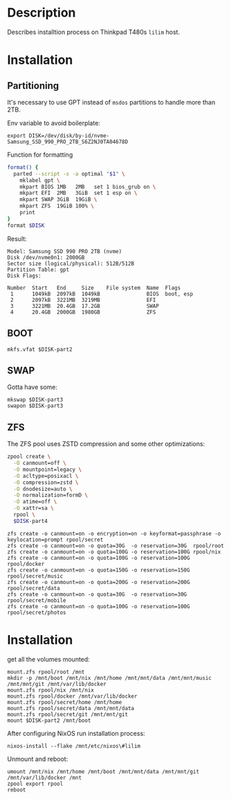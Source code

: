 # Description

Describes installtion process on Thinkpad T480s `lilim` host.

# Installation

## Partitioning

It's necessary to use GPT instead of `msdos` partitions to handle more than 2TB.

Env variable to avoid boilerplate:
```
export DISK=/dev/disk/by-id/nvme-Samsung_SSD_990_PRO_2TB_S6Z2NJ0TA04678D
```
Function for formatting
```sh
format() {
  parted --script -s -a optimal "$1" \
    mklabel gpt \
    mkpart BIOS 1MB   2MB   set 1 bios_grub on \
    mkpart EFI  2MB   3GiB  set 1 esp on \
    mkpart SWAP 3GiB  19GiB \
    mkpart ZFS  19GiB 100% \
    print
}
format $DISK
```
Result:
```
Model: Samsung SSD 990 PRO 2TB (nvme)
Disk /dev/nvme0n1: 2000GB
Sector size (logical/physical): 512B/512B
Partition Table: gpt
Disk Flags: 

Number  Start   End     Size    File system  Name  Flags
 1      1049kB  2097kB  1049kB               BIOS  boot, esp
 2      2097kB  3221MB  3219MB               EFI
 3      3221MB  20.4GB  17.2GB               SWAP
 4      20.4GB  2000GB  1980GB               ZFS
```

## BOOT

```
mkfs.vfat $DISK-part2
```

## SWAP

Gotta have some:
```
mkswap $DISK-part3
swapon $DISK-part3
```

## ZFS

The ZFS pool uses ZSTD compression and some other optimizations:
```sh
zpool create \
  -O canmount=off \
  -O mountpoint=legacy \
  -O acltype=posixacl \
  -O compression=zstd \
  -O dnodesize=auto \
  -O normalization=formD \
  -O atime=off \
  -O xattr=sa \
  rpool \
  $DISK-part4
```
```
zfs create -o canmount=on -o encryption=on -o keyformat=passphrase -o keylocation=prompt rpool/secret
zfs create -o canmount=on -o quota=30G  -o reservation=30G  rpool/root
zfs create -o canmount=on -o quota=100G -o reservation=100G rpool/nix
zfs create -o canmount=on -o quota=100G -o reservation=100G rpool/docker
zfs create -o canmount=on -o quota=150G -o reservation=150G rpool/secret/music
zfs create -o canmount=on -o quota=200G -o reservation=200G rpool/secret/data
zfs create -o canmount=on -o quota=30G  -o reservation=30G  rpool/secret/mobile
zfs create -o canmount=on -o quota=100G -o reservation=100G rpool/secret/photos
```

# Installation

get all the volumes mounted:
```
mount.zfs rpool/root /mnt
mkdir -p /mnt/boot /mnt/nix /mnt/home /mnt/mnt/data /mnt/mnt/music /mnt/mnt/git /mnt/var/lib/docker
mount.zfs rpool/nix /mnt/nix
mount.zfs rpool/docker /mnt/var/lib/docker
mount.zfs rpool/secret/home /mnt/home
mount.zfs rpool/secret/data /mnt/mnt/data
mount.zfs rpool/secret/git /mnt/mnt/git
mount $DISK-part2 /mnt/boot
```
After configuring NixOS run installation process:
```
nixos-install --flake /mnt/etc/nixos\#lilim
```
Unmount and reboot:
```
umount /mnt/nix /mnt/home /mnt/boot /mnt/mnt/data /mnt/mnt/git /mnt/var/lib/docker /mnt
zpool export rpool
reboot
```
